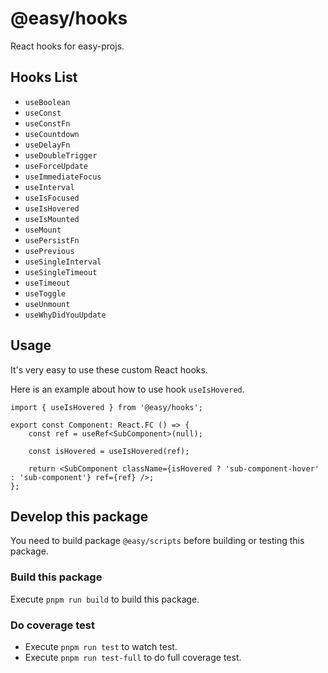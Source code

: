 # @easy/hooks

React hooks for easy-projs.

## Hooks List

- `useBoolean`
- `useConst`
- `useConstFn`
- `useCountdown`
- `useDelayFn`
- `useDoubleTrigger`
- `useForceUpdate`
- `useImmediateFocus`
- `useInterval`
- `useIsFocused`
- `useIsHovered`
- `useIsMounted`
- `useMount`
- `usePersistFn`
- `usePrevious`
- `useSingleInterval`
- `useSingleTimeout`
- `useTimeout`
- `useToggle`
- `useUnmount`
- `useWhyDidYouUpdate`

## Usage

It's very easy to use these custom React hooks.

Here is an example about how to use hook `useIsHovered`.

```tsx
import { useIsHovered } from '@easy/hooks';

export const Component: React.FC () => {
    const ref = useRef<SubComponent>(null);

    const isHovered = useIsHovered(ref);

    return <SubComponent className={isHovered ? 'sub-component-hover' : 'sub-component'} ref={ref} />;
};
```

## Develop this package

You need to build package `@easy/scripts` before building or testing this package.

### Build this package

Execute `pnpm run build` to build this package.

### Do coverage test

- Execute `pnpm run test` to watch test.
- Execute `pnpm run test-full` to do full coverage test.
